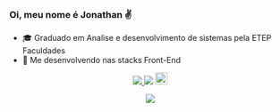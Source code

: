 ### Oi, meu nome é Jonathan ✌

- 🎓 Graduado em Analise e desenvolvimento de sistemas pela ETEP Faculdades
- 🚀 Me desenvolvendo nas stacks Front-End

<p align="center"> 
  <a href="https://www.linkedin.com/in/jonlima/">
    <img src="https://img.shields.io/badge/-LinkedIn-blue?style=flat&logo=Linkedin&logoColor=white" /> 
  </a>
  <img src="https://img.shields.io/badge/Front%20End-Javascript%20%7C%20React%20%7C%20Redux-blue" />
  <a href="https://github.com/jonlima2018">
    <img src="https://img.shields.io/github/followers/jonlima2018?label=follow&style=social" height="22" title="Follow me" /> 
  </a>
</p>
<p align="center"> 
    <img src="https://github-readme-stats.vercel.app/api?username=jonlima2018&show_icons=true&hide_border=true&custom_title=Jonathan%20Martins%20de%20Lima" />   
</p>

